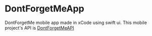 # DontForgetMeApp
DontForgetMe mobile app made in xCode using swift ui.
This mobile project's API is [DontForgetMeAPI](https://github.com/Mikadifo/DontForgetMeAPI)
